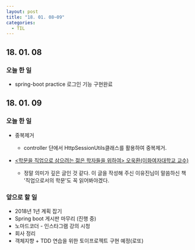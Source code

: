 ```yaml
---
layout: post
title: "18. 01. 08~09"
categories:
  - TIL
---
```


## 18. 01. 08
### 오늘 한 일
- spring-boot practice 로그인 기능 구현완료


## 18. 01. 09
### 오늘 한 일
- 중복제거
    - controller 단에서 HttpSessionUtils클래스를 활용하여 중복제거.


- [<학문을 직업으로 삼으려는 젊은 학자들을 위하여>
오욱환(이화여자대학교 교수)](https://www.facebook.com/lee365/posts/1571205402948262)
  - 정말 의미가 깊은 글인 것 같다. 이 글을 작성해 주신 이유진님이 말씀하신 책 '직업으로서의 학문'도 꼭 읽어봐야겠다.

### 앞으로 할 일
- 2018년 1년 계획 잡기
-	Spring boot 게시판 마무리 (진행 중)
-	노마드코더 - 인스타그램 강의 시청
-	회사 정리
-	객체지향 + TDD 연습을 위한 토이프로젝트 구현 예정(로또)

